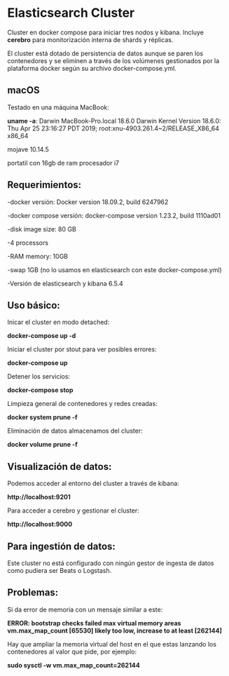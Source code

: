 

# Elasticsearch Cluster


Cluster en docker compose para iniciar tres nodos y kibana. Incluye **cerebro** para monitorización interna de shards y réplicas. 

El cluster está dotado de persistencia de datos aunque se paren los contenedores y se eliminen a través de los volúmenes gestionados por la plataforma docker según su archivo docker-compose.yml.


## macOS

Testado en una máquina MacBook:

**uname -a**: Darwin MacBook-Pro.local 18.6.0 Darwin Kernel Version 18.6.0: Thu Apr 25 23:16:27 PDT 2019; root:xnu-4903.261.4~2/RELEASE_X86_64 x86_64

mojave 10.14.5

portatil con 16gb de ram procesador i7


## Requerimientos:

-docker versión: Docker version 18.09.2, build 6247962

-docker compose versión: docker-compose version 1.23.2, build 1110ad01

-disk image size: 80 GB

-4 processors

-RAM memory: 10GB

-swap 1GB (no lo usamos en elasticsearch con este docker-compose.yml)

-Versión de elasticsearch y kibana 6.5.4



## Uso básico:


Inicar el cluster en modo detached:

__**docker-compose up -d**__


Iniciar el cluster por stout para ver posibles errores:  

__**docker-compose up**__


Detener los servicios:

__**docker-compose stop**__

Limpieza general de contenedores y redes creadas:

__**docker system prune -f**__

Eliminación de datos almacenamos del cluster:

__**docker volume prune -f**__


## Visualización de datos:


Podemos acceder al entorno del cluster a través de kibana:

__**http://localhost:9201**__

Para acceder a cerebro y gestionar el cluster:

__**http://localhost:9000**__


## Para ingestión de datos:

Este cluster no está configurado con ningún gestor de ingesta de datos como pudiera ser Beats o Logstash.


## Problemas:


Si da error de memoria con un mensaje similar a este:

__ERROR: bootstrap checks failed max virtual memory areas vm.max_map_count [65530] likely too low, increase to at least [262144]__

Hay que ampliar la memoria virtual del host en el que estas lanzando los contenedores al valor que pide, por ejemplo:

__sudo sysctl -w vm.max_map_count=262144__



